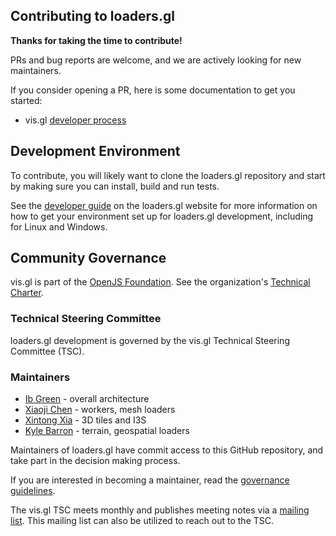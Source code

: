 ## Contributing to loaders.gl

**Thanks for taking the time to contribute!**

PRs and bug reports are welcome, and we are actively looking for new maintainers.

If you consider opening a PR, here is some documentation to get you started:

- vis.gl [developer process](https://www.github.com/visgl/tsc/tree/master/developer-process)

## Development Environment

To contribute, you will likely want to clone the loaders.gl repository and start by making sure you can install, build and run tests.

See the [developer guide](https://loaders.gl/docs/developer-guide/dev-env) on the loaders.gl website for more information on how to get your environment set up for loaders.gl development, including for Linux and Windows.

## Community Governance

vis.gl is part of the [OpenJS Foundation](https://openjsf.org/). See the organization's [Technical Charter](https://github.com/visgl/tsc/blob/master/Technical%20Charter.md).

### Technical Steering Committee

loaders.gl development is governed by the vis.gl Technical Steering Committee (TSC).

### Maintainers

- [Ib Green](https://github.com/ibgreen) - overall architecture
- [Xiaoji Chen](https://github.com/pessimistress) - workers, mesh loaders
- [Xintong Xia](https://github.com/xintongxia) - 3D tiles and I3S
- [Kyle Barron](https://github.com/kylebarron) - terrain, geospatial loaders

Maintainers of loaders.gl have commit access to this GitHub repository, and take part in the decision making process.

If you are interested in becoming a maintainer, read the [governance guidelines](https://github.com/visgl/tsc/tree/master/developer-process/governance.md).

The vis.gl TSC meets monthly and publishes meeting notes via a [mailing list](https://lists.uc.foundation/g/visgl).
This mailing list can also be utilized to reach out to the TSC.

